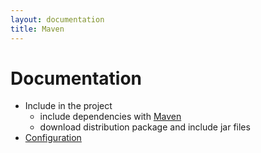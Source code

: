 ```yaml
---
layout: documentation
title: Maven
---
```


Documentation
=============

* Include in the project
	* include dependencies with [Maven](maven.html)
	* download distribution package and include jar files
* [Configuration](configuration.html)